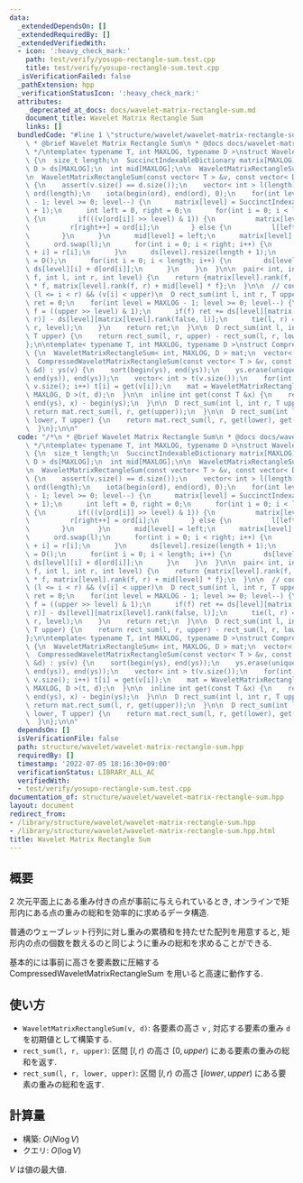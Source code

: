 ```yaml
---
data:
  _extendedDependsOn: []
  _extendedRequiredBy: []
  _extendedVerifiedWith:
  - icon: ':heavy_check_mark:'
    path: test/verify/yosupo-rectangle-sum.test.cpp
    title: test/verify/yosupo-rectangle-sum.test.cpp
  _isVerificationFailed: false
  _pathExtension: hpp
  _verificationStatusIcon: ':heavy_check_mark:'
  attributes:
    _deprecated_at_docs: docs/wavelet-matrix-rectangle-sum.md
    document_title: Wavelet Matrix Rectangle Sum
    links: []
  bundledCode: "#line 1 \"structure/wavelet/wavelet-matrix-rectangle-sum.hpp\"\n/*\n\
    \ * @brief Wavelet Matrix Rectangle Sum\n * @docs docs/wavelet-matrix-rectangle-sum.md\n\
    \ */\ntemplate< typename T, int MAXLOG, typename D >\nstruct WaveletMatrixRectangleSum\
    \ {\n  size_t length;\n  SuccinctIndexableDictionary matrix[MAXLOG];\n  vector<\
    \ D > ds[MAXLOG];\n  int mid[MAXLOG];\n\n  WaveletMatrixRectangleSum() = default;\n\
    \n  WaveletMatrixRectangleSum(const vector< T > &v, const vector< D > &d) : length(v.size())\
    \ {\n    assert(v.size() == d.size());\n    vector< int > l(length), r(length),\
    \ ord(length);\n    iota(begin(ord), end(ord), 0);\n    for(int level = MAXLOG\
    \ - 1; level >= 0; level--) {\n      matrix[level] = SuccinctIndexableDictionary(length\
    \ + 1);\n      int left = 0, right = 0;\n      for(int i = 0; i < length; i++)\
    \ {\n        if(((v[ord[i]] >> level) & 1)) {\n          matrix[level].set(i);\n\
    \          r[right++] = ord[i];\n        } else {\n          l[left++] = ord[i];\n\
    \        }\n      }\n      mid[level] = left;\n      matrix[level].build();\n\
    \      ord.swap(l);\n      for(int i = 0; i < right; i++) {\n        ord[left\
    \ + i] = r[i];\n      }\n      ds[level].resize(length + 1);\n      ds[level][0]\
    \ = D();\n      for(int i = 0; i < length; i++) {\n        ds[level][i + 1] =\
    \ ds[level][i] + d[ord[i]];\n      }\n    }\n  }\n\n  pair< int, int > succ(bool\
    \ f, int l, int r, int level) {\n    return {matrix[level].rank(f, l) + mid[level]\
    \ * f, matrix[level].rank(f, r) + mid[level] * f};\n  }\n\n  // count d[i] s.t.\
    \ (l <= i < r) && (v[i] < upper)\n  D rect_sum(int l, int r, T upper) {\n    D\
    \ ret = 0;\n    for(int level = MAXLOG - 1; level >= 0; level--) {\n      bool\
    \ f = ((upper >> level) & 1);\n      if(f) ret += ds[level][matrix[level].rank(false,\
    \ r)] - ds[level][matrix[level].rank(false, l)];\n      tie(l, r) = succ(f, l,\
    \ r, level);\n    }\n    return ret;\n  }\n\n  D rect_sum(int l, int r, T lower,\
    \ T upper) {\n    return rect_sum(l, r, upper) - rect_sum(l, r, lower);\n  }\n\
    };\n\ntemplate< typename T, int MAXLOG, typename D >\nstruct CompressedWaveletMatrixRectangleSum\
    \ {\n  WaveletMatrixRectangleSum< int, MAXLOG, D > mat;\n  vector< T > ys;\n\n\
    \  CompressedWaveletMatrixRectangleSum(const vector< T > &v, const vector< D >\
    \ &d) : ys(v) {\n    sort(begin(ys), end(ys));\n    ys.erase(unique(begin(ys),\
    \ end(ys)), end(ys));\n    vector< int > t(v.size());\n    for(int i = 0; i <\
    \ v.size(); i++) t[i] = get(v[i]);\n    mat = WaveletMatrixRectangleSum< int,\
    \ MAXLOG, D >(t, d);\n  }\n\n  inline int get(const T &x) {\n    return lower_bound(begin(ys),\
    \ end(ys), x) - begin(ys);\n  }\n\n  D rect_sum(int l, int r, T upper) {\n   \
    \ return mat.rect_sum(l, r, get(upper));\n  }\n\n  D rect_sum(int l, int r, T\
    \ lower, T upper) {\n    return mat.rect_sum(l, r, get(lower), get(upper));\n\
    \  }\n};\n\n"
  code: "/*\n * @brief Wavelet Matrix Rectangle Sum\n * @docs docs/wavelet-matrix-rectangle-sum.md\n\
    \ */\ntemplate< typename T, int MAXLOG, typename D >\nstruct WaveletMatrixRectangleSum\
    \ {\n  size_t length;\n  SuccinctIndexableDictionary matrix[MAXLOG];\n  vector<\
    \ D > ds[MAXLOG];\n  int mid[MAXLOG];\n\n  WaveletMatrixRectangleSum() = default;\n\
    \n  WaveletMatrixRectangleSum(const vector< T > &v, const vector< D > &d) : length(v.size())\
    \ {\n    assert(v.size() == d.size());\n    vector< int > l(length), r(length),\
    \ ord(length);\n    iota(begin(ord), end(ord), 0);\n    for(int level = MAXLOG\
    \ - 1; level >= 0; level--) {\n      matrix[level] = SuccinctIndexableDictionary(length\
    \ + 1);\n      int left = 0, right = 0;\n      for(int i = 0; i < length; i++)\
    \ {\n        if(((v[ord[i]] >> level) & 1)) {\n          matrix[level].set(i);\n\
    \          r[right++] = ord[i];\n        } else {\n          l[left++] = ord[i];\n\
    \        }\n      }\n      mid[level] = left;\n      matrix[level].build();\n\
    \      ord.swap(l);\n      for(int i = 0; i < right; i++) {\n        ord[left\
    \ + i] = r[i];\n      }\n      ds[level].resize(length + 1);\n      ds[level][0]\
    \ = D();\n      for(int i = 0; i < length; i++) {\n        ds[level][i + 1] =\
    \ ds[level][i] + d[ord[i]];\n      }\n    }\n  }\n\n  pair< int, int > succ(bool\
    \ f, int l, int r, int level) {\n    return {matrix[level].rank(f, l) + mid[level]\
    \ * f, matrix[level].rank(f, r) + mid[level] * f};\n  }\n\n  // count d[i] s.t.\
    \ (l <= i < r) && (v[i] < upper)\n  D rect_sum(int l, int r, T upper) {\n    D\
    \ ret = 0;\n    for(int level = MAXLOG - 1; level >= 0; level--) {\n      bool\
    \ f = ((upper >> level) & 1);\n      if(f) ret += ds[level][matrix[level].rank(false,\
    \ r)] - ds[level][matrix[level].rank(false, l)];\n      tie(l, r) = succ(f, l,\
    \ r, level);\n    }\n    return ret;\n  }\n\n  D rect_sum(int l, int r, T lower,\
    \ T upper) {\n    return rect_sum(l, r, upper) - rect_sum(l, r, lower);\n  }\n\
    };\n\ntemplate< typename T, int MAXLOG, typename D >\nstruct CompressedWaveletMatrixRectangleSum\
    \ {\n  WaveletMatrixRectangleSum< int, MAXLOG, D > mat;\n  vector< T > ys;\n\n\
    \  CompressedWaveletMatrixRectangleSum(const vector< T > &v, const vector< D >\
    \ &d) : ys(v) {\n    sort(begin(ys), end(ys));\n    ys.erase(unique(begin(ys),\
    \ end(ys)), end(ys));\n    vector< int > t(v.size());\n    for(int i = 0; i <\
    \ v.size(); i++) t[i] = get(v[i]);\n    mat = WaveletMatrixRectangleSum< int,\
    \ MAXLOG, D >(t, d);\n  }\n\n  inline int get(const T &x) {\n    return lower_bound(begin(ys),\
    \ end(ys), x) - begin(ys);\n  }\n\n  D rect_sum(int l, int r, T upper) {\n   \
    \ return mat.rect_sum(l, r, get(upper));\n  }\n\n  D rect_sum(int l, int r, T\
    \ lower, T upper) {\n    return mat.rect_sum(l, r, get(lower), get(upper));\n\
    \  }\n};\n\n"
  dependsOn: []
  isVerificationFile: false
  path: structure/wavelet/wavelet-matrix-rectangle-sum.hpp
  requiredBy: []
  timestamp: '2022-07-05 18:16:30+09:00'
  verificationStatus: LIBRARY_ALL_AC
  verifiedWith:
  - test/verify/yosupo-rectangle-sum.test.cpp
documentation_of: structure/wavelet/wavelet-matrix-rectangle-sum.hpp
layout: document
redirect_from:
- /library/structure/wavelet/wavelet-matrix-rectangle-sum.hpp
- /library/structure/wavelet/wavelet-matrix-rectangle-sum.hpp.html
title: Wavelet Matrix Rectangle Sum
---
```

## 概要

$2$ 次元平面上にある重み付きの点が事前に与えられているとき, オンラインで矩形内にある点の重みの総和を効率的に求めるデータ構造.

普通のウェーブレット行列に対し重みの累積和を持たせた配列を用意すると, 矩形内の点の個数を数えるのと同じように重みの総和を求めることができる.

基本的には事前に高さを要素数に圧縮する CompressedWaveletMatrixRectangleSum を用いると高速に動作する.

## 使い方
* `WaveletMatrixRectangleSum(v, d)`: 各要素の高さ `v` , 対応する要素の重み `d` を初期値として構築する.
* `rect_sum(l, r, upper)`: 区間 $[l, r)$ の高さ $[0, upper)$ にある要素の重みの総和を返す.
* `rect_sum(l, r, lower, upper)`: 区間 $[l, r)$ の高さ $[lower, upper)$ にある要素の重みの総和を返す.

## 計算量

* 構築: $O(N \log V)$
* クエリ: $O(\log V)$

$V$ は値の最大値.
